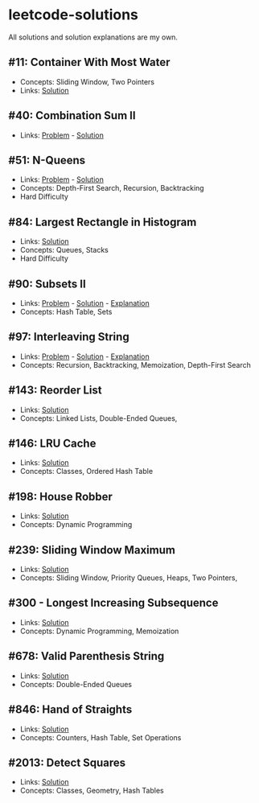 # leetcode-solutions

All solutions and solution explanations are my own.

## #11: Container With Most Water
- Concepts: Sliding Window, Two Pointers
- Links: [Solution](0011_Container_With_Most_Water.py)


## #40: Combination Sum II
- Links: [Problem](https://leetcode.com/problems/combination-sum-ii) - [Solution](0040_Combination_Sum_II.py)


## #51: N-Queens
- Links: [Problem](https://leetcode.com/problems/n-queens) - [Solution](0051_N_Queens.py)
- Concepts: Depth-First Search, Recursion, Backtracking
- Hard Difficulty


## #84: Largest Rectangle in Histogram
- Links: [Solution](0084_Largest_Rectangle_in_Histogram.py)
- Concepts: Queues, Stacks
- Hard Difficulty


## #90: Subsets II
- Links: [Problem](https://leetcode.com/problems/subsets-ii) - [Solution](0090_Subsets_II.py) - [Explanation](https://leetcode.com/problems/subsets-ii/solutions/2840466)
- Concepts: Hash Table, Sets


## #97: Interleaving String
- Links: [Problem](https://leetcode.com/problems/interleaving-string) - [Solution](0097_Interleaving_String.py) - [Explanation](https://leetcode.com/problems/interleaving-string/solutions/2832703)
- Concepts: Recursion, Backtracking, Memoization, Depth-First Search


## #143: Reorder List
- Links: [Solution](0143_Reorder_List.py)
- Concepts: Linked Lists, Double-Ended Queues,


## #146: LRU Cache
- Links: [Solution](0146_LRU_Cache.py)
- Concepts: Classes, Ordered Hash Table


## #198: House Robber
- Links: [Solution](0198_House_Robber.py)
- Concepts: Dynamic Programming


## #239: Sliding Window Maximum
- Links: [Solution](0239_Sliding_Window_Maximum.py)
- Concepts: Sliding Window, Priority Queues, Heaps, Two Pointers,


## #300 - Longest Increasing Subsequence
- Links: [Solution](0300_Longest_Increasing_Subsequence.py)
- Concepts: Dynamic Programming, Memoization


## #678: Valid Parenthesis String
- Links: [Solution](0678_Valid_Parenthesis_String.py)
- Concepts: Double-Ended Queues


## #846: Hand of Straights
- Links: [Solution](0846_Hand_of_Straights.py)
- Concepts: Counters, Hash Table, Set Operations


## #2013: Detect Squares
- Links: [Solution](2013_Detect_Squares.py)
- Concepts: Classes, Geometry, Hash Tables

